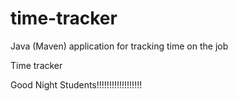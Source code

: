 # time-tracker
Java (Maven) application for tracking time on the job

Time tracker

Good Night Students!!!!!!!!!!!!!!!!!!
